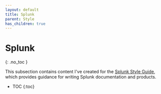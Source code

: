 ```yaml
---
layout: default
title: Splunk
parent: Style
has_children: true
---
```


# Splunk
{: .no_toc }

This subsection contains content I've created for the [Splunk Style Guide](https://docs.splunk.com/Documentation/StyleGuide/current/StyleGuide/Howtouse), which provides guidance for writing Splunk documentation and products.

- TOC
{:toc}
